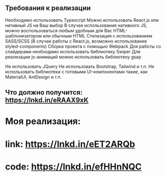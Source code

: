 ## Требования к реализации

Необходимо использовать Typescript
Можно использовать React.js или нативный JS на Ваш выбор
В случае использования нативного JS, можно воспользоваться любым удобным для Вас HTML-шаблонизатором или обычным HTML
Стилизация с использованием SASS/SCSS (В случае работы с React.js, возможно использование styled-components)
Сборка проекта с помощью Webpack
Для работы со слайдерами необходимо использовать библиотеку Swiper
Для реализации js-анимаций можно использовать библиотеку gsap

Не использовать JQuery
Не использовать Bootstrap, Tailwind и т.п.
Не использовать библиотеки с готовыми UI-компонентами такие, как MaterialUI, AntDesign и т.п.

## Что должно получится: https://lnkd.in/eRAAX9xK

# Моя реализация:
# link: https://lnkd.in/eET2ARQb
# code: https://lnkd.in/efHHnNQC
